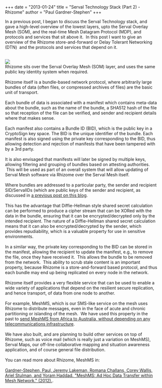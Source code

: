 +++
date = "2013-01-24"
title = "Serval Technology Stack (Part 2) - Rhizome"
author = "Paul Gardner-Stephen"
+++

<div class="post-body entry-content" id="post-body-6054561120782271630" itemprop="description articleBody">
In a previous post, I began to discuss the Serval Technology stack, and gave a high-level overview of the lowest layers, upto the Serval Overlay Mesh (SOM), and the real-time Mesh Datagram Protocol (MDP), and protocols and services that sit above it.  In this post I want to give an overview of the Rhizome store-and-forward or Delay Tolerant Networking (DTN)  and the protocols and services that depend on it.<br/>
<br/>

<a href="http://3.bp.blogspot.com/-DW88SrDWEbI/UHBNesqUYpI/AAAAAAAAAjk/0zFVfCFSzxc/s1600/serval-technology-stack.png"><img src="http://3.bp.blogspot.com/-DW88SrDWEbI/UHBNesqUYpI/AAAAAAAAAjk/0zFVfCFSzxc/s640/serval-technology-stack.png"/></a>
<br/>
Rhizome sits over the Serval Overlay Mesh (SOM) layer, and uses the same public key identity system when required.<br/>
<br/>
Rhizome itself is a bundle-based network protocol, where arbitrarily large bundles of data (often files, or compressed archives of files) are the basic unit of transport.<br/>
<br/>
Each bundle of data is associated with a manifest which contains meta-data about the bundle, such as the name of the bundle, a SHA512 hash of the file so that reception of the file can be verified, and sender and recipient details where that makes sense.<br/>
<br/>
Each manifest also contains a Bundle ID (BID), which is the public key in a CryptoSign key space. The BID is the unique identifier of the bundle. Each manifest is also signed using the private key corresponding to the BID, thus allowing detection and rejection of manifests that have been tampered with by a 3rd party. <br/>
<br/>
It is also envisaged that manifests will later be signed by multiple keys, allowing filtering and grouping of bundles based on attesting authorities.  This will be used as part of an overall system that will allow updating of Serval Mesh software via Rhizome over the Serval Mesh itself.<br/>
<br/>
Where bundles are addressed to a particular party, the sender and recipient SID/ServalIDs (which are public keys of the sender and recipient, as discussed in <a href="http://servalpaul.blogspot.com.au/2012/10/the-serval-technology-stack.html">a previous post on this blog</a>. <br/>
<br/>
This has the advantage that Diffie-Hellman style shared secret calculation can be performed to produce a cipher stream that can be XORed with the data in the bundle, ensuring that it can be encrypted/decrypted only by the intended recipient. The nature of a Diffie-Hellman shared secret calculation means that it can also be encrypted/decrypted by the sender, which provides repudiability, which is a valuable property for use in sensitive environments.<br/>
<br/>
In a similar way, the private key corresponding to the BID can be stored in the manifest, allowing the recipient to update the manifest, e.g., to remove the file, once they have received it.  This allows the bundle to be removed from the network.  This ability to scrub stale content is an important property, because Rhizome is a store-and-forward based protocol, and thus each bundle may end up being replicated on every node in the network.<br/>
<br/>
Rhizome itself provides a very flexible service that can be used to enable a wide variety of applications that depend on the resilient secure replication, and hence transport, of data from one node to another.<br/>
<br/>
For example, MeshMS, which is our SMS-like service on the mesh uses Rhizome to distribute messages, even in the face of acute and chronic partitioning or islanding of the mesh.  We have used this property in the past to <a href="http://servalpaul.blogspot.com.au/2011/11/demonstrating-serval-rhizome-store-and.html">send MeshMS from Africa to Australia, without depending on any telecommunications infrastructure</a>.<br/>
<br/>
We have also built, and are planning to build other services on top of Rhizome, such as voice mail (which is really just a variation on MeshMS), Serval Maps, our off-line collaborative mapping and situation awareness application, and of course general file distribution.<br/>
<br/>
You can read more about Rhizome, MeshMS in:<br/>
<br/>
<a href="http://www.scirp.org/journal/PaperDownload.aspx?FileName=IJCNS20120800007_49141839.pdf&amp;paperID=21934">Gardner-Stephen, Paul, Jeremy Lakeman, Romana Challans, Corey Wallis, Ariel Stulman, and Yoram Haddad. "MeshMS: Ad Hoc Data Transfer within Mesh Network." (2012).</a>.
<div></div>
</div>